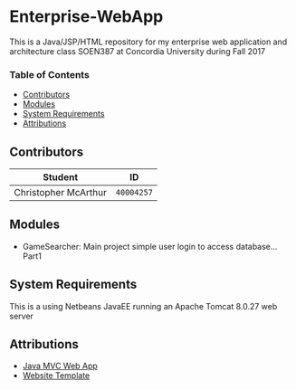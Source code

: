 # Enterprise-WebApp
This is a Java/JSP/HTML repository for my enterprise web application and architecture class SOEN387 at Concordia University during Fall 2017

### Table of Contents
- [Contributors](#contributors)
- [Modules](#Modules)
- [System Requirements](#System-Requirements)
- [Attributions](#Attributions)

## Contributors
**Student** | **ID**
:---:| ---
Christopher McArthur | `40004257`

## Modules
- GameSearcher: Main project simple user login to access database... Part1

## System Requirements
This is a using Netbeans JavaEE running an Apache Tomcat 8.0.27 web server

## Attributions
- [Java MVC Web App](http://forum.codecall.net/topic/72183-mvc-application-in-java/)
- [Website Template](https://www.w3schools.com/bootstrap/bootstrap_templates.asp)
